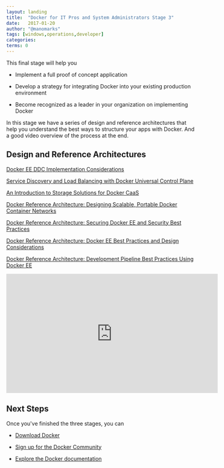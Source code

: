 ```yaml
---
layout: landing
title:  "Docker for IT Pros and System Administrators Stage 3"
date:   2017-01-20
author: "@manomarks"
tags: [windows,operations,developer]
categories:
terms: 0
---
```


This final stage will help you

  * Implement a full proof of concept application

  * Develop a strategy for integrating Docker into your existing production 
  environment

  * Become recognized as a leader in your organization on implementing Docker

In this stage we have a series of design and reference architectures that help you understand the best ways to structure your apps with Docker. And a good video overview of the process at the end.
<!-- ## Use case-focused example architectures
CI/CD TODO: Create
Deploying Multi-OS Apps to EE TODO: Create -->

## Design and Reference Architectures
[Docker EE DDC Implementation Considerations](https://success.docker.com/Architecture/Docker_Reference_Architecture%3A_Docker_EE_Best_Practices_and_Design_Considerations)

[Service Discovery and Load Balancing with Docker Universal Control Plane](https://success.docker.com/Architecture/Docker_Reference_Architecture%3A_Service_Discovery_and_Load_Balancing_with_Docker_Universal_Control_Plane_(UCP))

[An Introduction to Storage Solutions for Docker CaaS](https://success.docker.com/Architecture/An_Introduction_to_Storage_Solutions_for_Docker_CaaS)

[Docker Reference Architecture: Designing Scalable, Portable Docker Container Networks](https://success.docker.com/Architecture/Docker_Reference_Architecture%3A_Designing_Scalable%2C_Portable_Docker_Container_Networks)

[Docker Reference Architecture: Securing Docker EE and Security Best Practices](https://success.docker.com/Architecture/Docker_Reference_Architecture%3A_Securing_Docker_EE_and_Security_Best_Practices)

[Docker Reference Architecture: Docker EE Best Practices and Design Considerations](https://success.docker.com/Architecture/Docker_Reference_Architecture%3A_Docker_EE_Best_Practices_and_Design_Considerations)

[Docker Reference Architecture: Development Pipeline Best Practices Using Docker EE](https://success.docker.com/Architecture/Docker_Reference_Architecture%3A_Development_Pipeline_Best_Practices_Using_Docker_EE)

<!-- ## Docker White Papers
Docker / Microsoft Security White Paper TODO: create
“Integration” White Papers -->

<iframe width="560" height="315" src="https://www.youtube.com/embed/ZdUcKtg84T8?list=PLkA60AVN3hh8_lyxE2jjGaGyr0UoqIv4K" frameborder="0" allowfullscreen></iframe>

## Next Steps

Once you've finished the three stages, you can

  * [Download Docker](https://docker.com/get-docker)

  * [Sign up for the Docker Community](https://community.docker.com)

  * [Explore the Docker documentation](https://docs.docker.com)